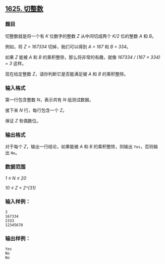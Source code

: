 ## [1625. 切整数](https://www.acwing.com/problem/content/1627/)

### 题目

切整数就是将一个有 *K* 位数字的整数 *Z* 从中间切成两个 *K/2* 位的整数 *A* 和 *B*。

例如，将 *Z = 167334* 切掉，我们可以得到 *A = 167* 和 *B = 334*。

如果 *Z* 能被 *A* 和 *B* 的乘积整除，那么将非常的有趣，就像 *167334 / (167 × 334) = 3* 这样。

现在给定整数 *Z*，请你判断它是否能满足被 *A* 和 *B* 的乘积整除。

### 输入格式

第一行包含整数 *N*，表示共有 *N* 组测试数据。

接下来 *N* 行，每行包含一个 *Z*。

保证 *Z* 有偶数位。

### 输出格式

对于每个 *Z*，输出一行结论，如果能被 *A* 和 *B* 的乘积整除，则输出 `Yes`，否则输出 `No`。

### 数据范围

*1 ≤ N ≤ 20*

*10 ≤ Z < 2^{31}*

### 输入样例：

```
3
167334
2333
12345678
```

### 输出样例：

```
Yes
No
No
```
